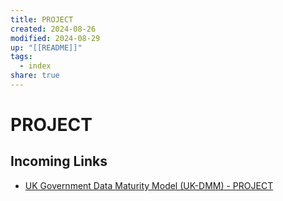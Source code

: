 ```yaml
---
title: PROJECT
created: 2024-08-26
modified: 2024-08-29
up: "[[README]]"
tags:
  - index
share: true
---
```

# PROJECT
## Incoming Links
- [UK Government Data Maturity Model (UK-DMM) - PROJECT](./UK%20Government%20Data%20Maturity%20Model%20(UK-DMM)%20-%20PROJECT.md)

